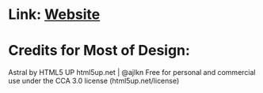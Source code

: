 # Link: [Website](https://hidannyzhu.github.io/)

# Credits for Most of Design: 
Astral by HTML5 UP
html5up.net | @ajlkn
Free for personal and commercial use under the CCA 3.0 license (html5up.net/license)
